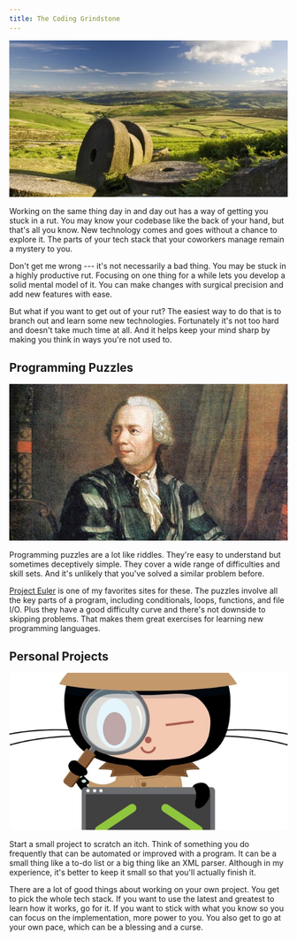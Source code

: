 ```yaml
---
title: The Coding Grindstone
---
```


[![Disused grindstones][1]][2]

Working on the same thing day in and day out has a way of getting
you stuck in a rut. You may know your codebase like the back of
your hand, but that's all you know. New technology comes and goes
without a chance to explore it. The parts of your tech stack that
your coworkers manage remain a mystery to you.

Don't get me wrong --- it's not necessarily a bad thing. You may be
stuck in a highly productive rut. Focusing on one thing for a while
lets you develop a solid mental model of it. You can make changes
with surgical precision and add new features with ease.

But what if you want to get out of your rut? The easiest way to do
that is to branch out and learn some new technologies. Fortunately
it's not too hard and doesn't take much time at all. And it helps
keep your mind sharp by making you think in ways you're not used
to.

## Programming Puzzles

[![Leonhard Euler][3]][4]

Programming puzzles are a lot like riddles. They're easy to understand
but sometimes deceptively simple. They cover a wide range of
difficulties and skill sets. And it's unlikely that you've solved
a similar problem before.

[Project Euler][5] is one of my favorites sites for these. The
puzzles involve all the key parts of a program, including conditionals,
loops, functions, and file I/O. Plus they have a good difficulty
curve and there's not downside to skipping problems. That makes
them great exercises for learning new programming languages.

## Personal Projects

[![Inspectocat][6]][7]

Start a small project to scratch an itch. Think of something you
do frequently that can be automated or improved with a program. It
can be a small thing like a to-do list or a big thing like an XML
parser. Although in my experience, it's better to keep it small so
that you'll actually finish it.

There are a lot of good things about working on your own project.
You get to pick the whole tech stack. If you want to use the latest
and greatest to learn how it works, go for it. If you want to stick
with what you know so you can focus on the implementation, more
power to you. You also get to go at your own pace, which can be a
blessing and a curse.

[1]: /static/images/2012/08/28/disused-grindstones.jpg
[2]: http://www.flickr.com/photos/earthwatcher/2643137236/
[3]: /static/images/2012/08/28/leonhard-euler.jpg
[4]: http://commons.wikimedia.org/wiki/File:Leonhard_Euler_2.jpg
[5]: http://projecteuler.net
[6]: /static/images/2012/08/28/inspectocat.jpg
[7]: http://octodex.github.com/inspectocat/
